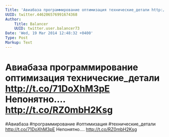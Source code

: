 ```yaml
---
Title: 'Авиабаза программирование оптимизация технические_детали http://t.co/71DoXhM3pE Непонятно.… http://t.co/RZ0mbH2Ksg'
UUID: twitter.446206576991674368
Author:
    Title: Balancer
    UUID: twitter.user.balancer73
Date: 'Wed, 19 Mar 2014 12:48:32 +0400'
Type: Post
Markup: Text
---
```


# Авиабаза программирование оптимизация технические_детали http://t.co/71DoXhM3pE Непонятно.… http://t.co/RZ0mbH2Ksg

#Авиабаза #программирование #оптимизация #технические_детали
http://t.co/71DoXhM3pE
Непонятно.… http://t.co/RZ0mbH2Ksg